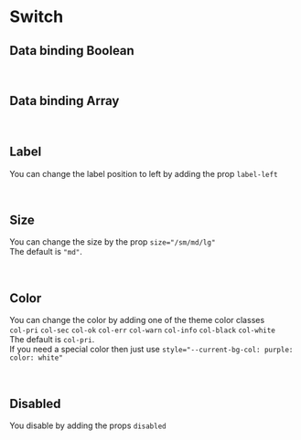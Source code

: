# Switch

## Data binding Boolean

<hhl-live-editor title="" htmlCode='
    <template>
    <div class="flex items-center gap-4 px-4">
        <H_switch label="Switch 1" v-model="check"></H_switch>
        <H_switch label="Switch 2" v-model="check"></H_switch>    
        <H_switch label="Switch 3" v-model="check"></H_switch>
        <H_input v-model="check" label="value"></H_input>
    </div>
    </template>
    <script>
        const check = ref(true);
        return {check}
    </script>
'>
</hhl-live-editor>

<br>

## Data binding Array

<hhl-live-editor title="" htmlCode='
    <template>
    <div class="flex items-center gap-4 px-4">
        <H_switch label="Switch 1" v-model="checkArray" value="value1"></H_switch>
        <H_switch label="Switch 2" v-model="checkArray" value="value2"></H_switch>    
        <H_switch label="Switch 3" v-model="checkArray" value="value3"></H_switch>
        <H_input v-model="checkArray" label="value"></H_input>
    </div>
    </template>
    <script>
        const  checkArray = ref([]);
        return {checkArray}
    </script>
'>
</hhl-live-editor>

<br>

## Label

You can change the label position to left by adding the prop `label-left`

<hhl-live-editor title="" htmlCode='
    <template>
    <div class="flex items-center gap-4 px-4">
        <H_switch label="label standard" v-model="check"></H_switch>
        <H_switch label-left label="Label left" v-model="check"></H_switch>  
       <div class="flex-1" /> 
    </div>
    </template>
    <script>
        const check = ref(true);
        return {check}
    </script>
'>
</hhl-live-editor>

<br>

## Size

You can change the size by the prop `size="/sm/md/lg"`<br>
The default is `"md"`.

<hhl-live-editor title="" htmlCode='
    <template>
    <div class="flex items-center gap-4 px-4">
        <H_switch size="sm" label="Switch small (sm)" v-model="check"></H_switch>
        <H_switch size="md"  label="Switch standard (md)" v-model="check"></H_switch>    
        <H_switch size="lg" label="Switch large (lg)" v-model="check"></H_switch>
    </div>
    </template>
    <script>
        const check = ref(true);
        return {check}
    </script>
'>
</hhl-live-editor>

<br>

## Color

You can change the color by adding one of the theme color classes<br>
`col-pri` `col-sec` `col-ok` `col-err` `col-warn` `col-info` `col-black` `col-white`<br>
The default is `col-pri`.<br>
If you need a special color then just use `style="--current-bg-col: purple: color: white"`

<hhl-live-editor title="" htmlCode='
    <template>
    <div class="flex items-center gap-4 px-4">
        <H_switch class="col-pri" label="col-pri" v-model="check"></H_switch>
        <H_switch class="col-sec" label="col-sec" v-model="check"></H_switch>    
        <H_switch class="col-ok" label="col-ok" v-model="check"></H_switch>
        <H_switch class="col-err" label="col-err" v-model="check"></H_switch>
        <H_switch class="col-warn" label="col-warn" v-model="check"></H_switch>
        <H_switch class="col-info" label="col-info" v-model="check"></H_switch>
        <H_switch class="col-black" label="col-black" v-model="check"></H_switch>
        <H_switch class="col-white" label="col-white" v-model="check"></H_switch>
        <H_switch style="--current-bg-col: purple; color: white" label="purple" v-model="check"></H_switch>
    </div>
    </template>
    <script>
        const check = ref(true);
        return {check}
    </script>
'>
</hhl-live-editor>

<br>

## Disabled

You disable by adding the props `disabled`

<hhl-live-editor title="" htmlCode='
    <template>
        <div class="flex items-center gap-4 px-4">
            <H_switch disabled class="col-pri" label="col-pri" v-model="check"></H_switch>
            <H_switch disabled class="col-sec" label="col-sec" v-model="check"></H_switch>    
            <H_switch disabled class="col-ok" label="col-ok" v-model="check"></H_switch>
            <H_switch disabled class="col-err" label="col-err" v-model="check"></H_switch>
            <H_switch disabled class="col-warn" label="col-warn" v-model="check"></H_switch>
            <H_switch disabled class="col-info" label="col-info" v-model="check"></H_switch>
            <H_switch disabled class="col-black" label="col-black" v-model="check"></H_switch>
            <H_switch disabled class="col-white" label="col-white" v-model="check"></H_switch>
            <H_switch disabled style="--current-bg-col: purple; color: white" label="purple" v-model="check"></H_switch>
        </div>
    </template>
    <script>
        const check = ref(true);
        return {check}
    </script>
'>
</hhl-live-editor>

<br>
